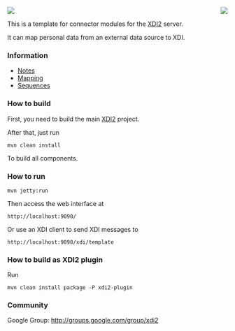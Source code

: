 <a href="http://projectdanube.org/" target="_blank"><img src="http://projectdanube.github.com/xdi2/images/projectdanube_logo.png" align="right"></a>
<img src="http://projectdanube.github.com/xdi2/images/logo64.png"><br>

This is a template for connector modules for the [XDI2](http://github.com/projectdanube/xdi2) server.

It can map personal data from an external data source to XDI. 

### Information

* [Notes](https://github.com/projectdanube/xdi2-connector-template/wiki/Notes)
* [Mapping](https://github.com/projectdanube/xdi2-connector-template/wiki/Mapping)
* [Sequences](https://github.com/projectdanube/xdi2-connector-template/wiki/Sequences)

### How to build

First, you need to build the main [XDI2](http://github.com/projectdanube/xdi2) project.

After that, just run

    mvn clean install

To build all components.

### How to run

    mvn jetty:run

Then access the web interface at

	http://localhost:9090/

Or use an XDI client to send XDI messages to

    http://localhost:9090/xdi/template

### How to build as XDI2 plugin

Run

    mvn clean install package -P xdi2-plugin

### Community

Google Group: http://groups.google.com/group/xdi2
